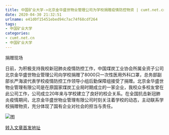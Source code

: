 ```yaml
---
title: 中国矿业大学->北京金华盛世物业管理公司为学校捐赠疫情防控物资 | cumt.net.cn
date: 2020-04-30 21:32:51
urlname: e41d0f15451ebed94c7ac74f68cdf264
tags: 
- 中国矿业大学
categories:
- cumt.net.cn
- 中国矿业大学
---
```

捐赠现场

日前，为积极支持我校新冠肺炎疫情防控工作，中国煤炭工业协会所属全资子公司北京金华盛世物业管理公司向学校捐赠了8000只一次性医用外科口罩，总务部副部长严海波代表学校疫情防控工作领导小组后勤保障组接受了捐赠。北京金华盛世物业管理有限公司是在原国家煤炭工业局时期成立的一家企业，我校众多校友曾在此公司工作，公司成立20年来与学校建立了良好的校企关系。在全国抗击新冠肺炎疫情期间，北京金华盛世物业管理有限公司时刻关注着学校的动态，主动联系学校捐赠物资，充分体现了国有企业对社会的担当与责任。

![图](http://xwzx.cumt.edu.cn/_upload/article/images/09/0e/578cc4bf411da1160e1e38c65f39/77f04940-daea-41a2-82d9-b1ebcf66e359.jpg)

[转入文章首发地址](http://xwzx.cumt.edu.cn/96/65/c523a562789/page.htm)